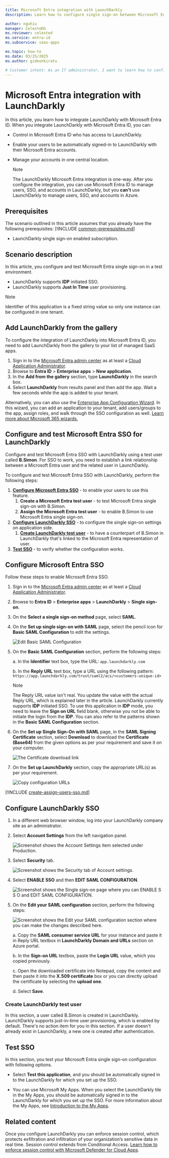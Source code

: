 ```yaml
---
title: Microsoft Entra integration with LaunchDarkly
description: Learn how to configure single sign-on between Microsoft Entra ID and LaunchDarkly.

author: nguhiu
manager: CelesteDG
ms.reviewer: celested
ms.service: entra-id
ms.subservice: saas-apps

ms.topic: how-to
ms.date: 03/25/2025
ms.author: gideonkiratu

# Customer intent: As an IT administrator, I want to learn how to configure single sign-on between Microsoft Entra ID and LaunchDarkly so that I can control who has access to LaunchDarkly, enable automatic sign-in with Microsoft Entra accounts, and manage my accounts in one central location.
---
```

# Microsoft Entra integration with LaunchDarkly

In this article,  you learn how to integrate LaunchDarkly with Microsoft Entra ID. When you integrate LaunchDarkly with Microsoft Entra ID, you can:

* Control in Microsoft Entra ID who has access to LaunchDarkly.
* Enable your users to be automatically signed-in to LaunchDarkly with their Microsoft Entra accounts.
* Manage your accounts in one central location.

	> [!NOTE]
	> The LaunchDarkly Microsoft Entra integration is one-way. After you configure the integration, you can use Microsoft Entra ID to manage users, SSO, and accounts in LaunchDarkly, but you **can't** use LaunchDarkly to manage users, SSO, and accounts in Azure.

## Prerequisites
The scenario outlined in this article assumes that you already have the following prerequisites:
[!INCLUDE [common-prerequisites.md](~/identity/saas-apps/includes/common-prerequisites.md)]
* LaunchDarkly single sign-on enabled subscription.

## Scenario description

In this article,  you configure and test Microsoft Entra single sign-on in a test environment.

* LaunchDarkly supports **IDP** initiated SSO.
* LaunchDarkly supports **Just In Time** user provisioning.

> [!NOTE]
> Identifier of this application is a fixed string value so only one instance can be configured in one tenant.

## Add LaunchDarkly from the gallery

To configure the integration of LaunchDarkly into Microsoft Entra ID, you need to add LaunchDarkly from the gallery to your list of managed SaaS apps.

1. Sign in to the [Microsoft Entra admin center](https://entra.microsoft.com) as at least a [Cloud Application Administrator](~/identity/role-based-access-control/permissions-reference.md#cloud-application-administrator).
1. Browse to **Entra ID** > **Enterprise apps** > **New application**.
1. In the **Add from the gallery** section, type **LaunchDarkly** in the search box.
1. Select **LaunchDarkly** from results panel and then add the app. Wait a few seconds while the app is added to your tenant.

 Alternatively, you can also use the [Enterprise App Configuration Wizard](https://portal.office.com/AdminPortal/home?Q=Docs#/azureadappintegration). In this wizard, you can add an application to your tenant, add users/groups to the app, assign roles, and walk through the SSO configuration as well. [Learn more about Microsoft 365 wizards.](/microsoft-365/admin/misc/azure-ad-setup-guides)

<a name='configure-and-test-azure-ad-sso-for-launchdarkly'></a>

## Configure and test Microsoft Entra SSO for LaunchDarkly

Configure and test Microsoft Entra SSO with LaunchDarkly using a test user called **B.Simon**. For SSO to work, you need to establish a link relationship between a Microsoft Entra user and the related user in LaunchDarkly.

To configure and test Microsoft Entra SSO with LaunchDarkly, perform the following steps:

1. **[Configure Microsoft Entra SSO](#configure-azure-ad-sso)** - to enable your users to use this feature.
    1. **Create a Microsoft Entra test user** - to test Microsoft Entra single sign-on with B.Simon.
    1. **Assign the Microsoft Entra test user** - to enable B.Simon to use Microsoft Entra single sign-on.
1. **[Configure LaunchDarkly SSO](#configure-launchdarkly-sso)** - to configure the single sign-on settings on application side.
    1. **[Create LaunchDarkly test user](#create-launchdarkly-test-user)** - to have a counterpart of B.Simon in LaunchDarkly that's linked to the Microsoft Entra representation of user.
1. **[Test SSO](#test-sso)** - to verify whether the configuration works.

<a name='configure-azure-ad-sso'></a>

## Configure Microsoft Entra SSO

Follow these steps to enable Microsoft Entra SSO.

1. Sign in to the [Microsoft Entra admin center](https://entra.microsoft.com) as at least a [Cloud Application Administrator](~/identity/role-based-access-control/permissions-reference.md#cloud-application-administrator).
1. Browse to **Entra ID** > **Enterprise apps** > **LaunchDarkly** > **Single sign-on**.
1. On the **Select a single sign-on method** page, select **SAML**.
1. On the **Set up single sign-on with SAML** page, select the pencil icon for **Basic SAML Configuration** to edit the settings.

   ![Edit Basic SAML Configuration](common/edit-urls.png)

1. On the **Basic SAML Configuration** section, perform the following steps:

    a. In the **Identifier** text box, type the URL:
    `app.launchdarkly.com`

    b. In the **Reply URL** text box, type a URL using the following pattern:
    `https://app.launchdarkly.com/trust/saml2/acs/<customers-unique-id>`

	> [!NOTE]
	> The Reply URL value isn't real. You update the value with the actual Reply URL, which is explained later in the article. LaunchDarkly currently supports **IDP** initiated SSO. To use this application in **IDP** mode, you need to leave the **Sign on URL** field blank, otherwise you not be able to initiate the login from the **IDP**. You can also refer to the patterns shown in the **Basic SAML Configuration** section.

6. On the **Set up Single Sign-On with SAML** page, in the **SAML Signing Certificate** section, select **Download** to download the **Certificate (Base64)** from the given options as per your requirement and save it on your computer.

	![The Certificate download link](common/certificatebase64.png)

7. On the **Set up LaunchDarkly** section, copy the appropriate URL(s) as per your requirement.

	![Copy configuration URLs](common/copy-configuration-urls.png)

<a name='create-an-azure-ad-test-user'></a>

[!INCLUDE [create-assign-users-sso.md](~/identity/saas-apps/includes/create-assign-users-sso.md)]

## Configure LaunchDarkly SSO

1. In a different web browser window, log into your LaunchDarkly company site as an administrator.

2. Select **Account Settings** from the left navigation panel.

	![Screenshot shows the Account Settings item selected under Production.](./media/launchdarkly-tutorial/configure-1.png)

3. Select **Security** tab.

	![Screenshot shows the Security tab of Account settings.](./media/launchdarkly-tutorial/configure-2.png)

4. Select **ENABLE SSO** and then **EDIT SAML CONFIGURATION**.

	![Screenshot shows the Single sign-on page where you can ENABLE S S O and EDIT SAML CONFIGURATION.](./media/launchdarkly-tutorial/configure-3.png)

5. On the **Edit your SAML configuration** section, perform the following steps:

	![Screenshot shows the Edit your SAML configuration section where you can make the changes described here.](./media/launchdarkly-tutorial/configure-4.png)

	a. Copy the **SAML consumer service URL** for your instance and paste it in Reply URL textbox in **LaunchDarkly Domain and URLs** section on Azure portal.

	b. In the **Sign-on URL** textbox, paste the **Login URL** value, which you copied previously.

	c. Open the downloaded certificate into Notepad, copy the content and then paste it into the **X.509 certificate** box or you can directly upload the certificate by selecting the **upload one**.

	d. Select **Save**.

### Create LaunchDarkly test user

In this section, a user called B.Simon is created in LaunchDarkly. LaunchDarkly supports just-in-time user provisioning, which is enabled by default. There's no action item for you in this section. If a user doesn't already exist in LaunchDarkly, a new one is created after authentication.

## Test SSO

In this section, you test your Microsoft Entra single sign-on configuration with following options.

* Select **Test this application**, and you should be automatically signed in to the LaunchDarkly for which you set up the SSO.

* You can use Microsoft My Apps. When you select the LaunchDarkly tile in the My Apps, you should be automatically signed in to the LaunchDarkly for which you set up the SSO. For more information about the My Apps, see [Introduction to the My Apps](https://support.microsoft.com/account-billing/sign-in-and-start-apps-from-the-my-apps-portal-2f3b1bae-0e5a-4a86-a33e-876fbd2a4510).

## Related content

Once you configure LaunchDarkly you can enforce session control, which protects exfiltration and infiltration of your organization’s sensitive data in real time. Session control extends from Conditional Access. [Learn how to enforce session control with Microsoft Defender for Cloud Apps](/cloud-app-security/proxy-deployment-any-app).
